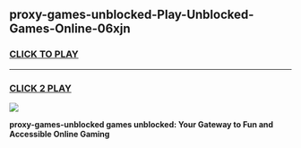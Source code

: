 
## proxy-games-unblocked-Play-Unblocked-Games-Online-06xjn
<h3>
<a href="https://premium76.site?title=proxy-games-unblocked&ref=24A">CLICK TO PLAY</a></h3>
<hr>

<h3>
<a href="https://premium76.site?title=proxy-games-unblocked&ref=24A">CLICK 2 PLAY</a>
  
</h3>

<a href="https://premium76.site?title=proxy-games-unblocked&ref=24A"><img src="https://clearcache.store/games.png"></a>


**proxy-games-unblocked games unblocked: Your Gateway to Fun and Accessible Online Gaming**
